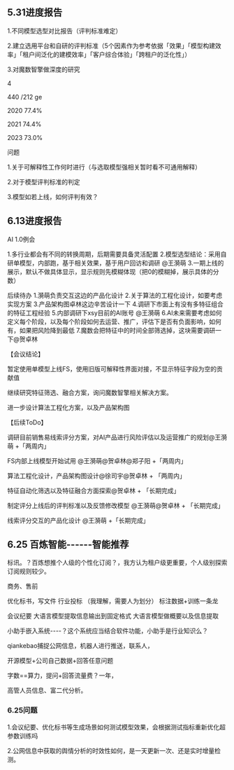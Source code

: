 

## 5.31进度报告

1.不同模型选型对比报告（评判标准难定）

2.建立选用平台和自研的评判标准（5个因素作为参考依据「效果」「模型构建效率」「租户间泛化的建模效率」「客户综合体验」「跨租户的泛化性」）

3.对魔数智擎做深度的研究

4

 440 /212 ge 



2020 77.4%

2021 74.4%

2023 73.0%





问题

1.关于可解释性工作何时进行（与选取模型强相关暂时看不可通用解释）

2.对于模型评判标准的判定

3.模型如若上线，如何评判有效？



## 6.13进度报告

AI 1.0例会

1.多行业都会有不同的转换周期，后期需要具备灵活配置
2.模型选型结论：采用自研单模型，内部跑，基于相关效果，基于用户回访和调研  @王漪萌
3.一期上线的展示，默认不做具体显示，显示规则先模糊体现（把0的模糊掉，展示具体的分数）

后续待办
1.漪萌负责交互这边的产品化设计
2.关于算法的工程化设计，如要考虑实现方案
3.产品架构图卓林这边辛苦设计一下
4.调研下市面上有没有多特征组合的特征工程经验
5.内部调研下xsy目前的AI账号 @王漪萌
6.AI未来需要考虑如何定义每个阶段，以及每个阶段如何去运营、推广，评估下是否有负面影响，如何有，如果把风险降到最低
7.魔数会把特征中的时间全部筛选掉，这块需要调研一下@贺卓林



【会议结论】

暂定使用单模型上线FS，使用旧版可解释性界面对接，不显示特征字段为空的贡献值

继续研究特征筛选、融合方案，询问魔数智擎相关解决方案。

进一步设计算法工程化方案，以及产品架构图

【后续ToDo】

调研目前销售易线索评分方案，对AI产品进行风险评估以及运营推广的规划@王漪萌  +「两周内」

FS内部上线模型开始试用 @王漪萌@贺卓林@郑子阳  +「两周内」

算法工程化设计，产品架构图设计@徐司宇@贺卓林 + 「两周内」

特征自动化筛选以及特征融合方面探索@贺卓林 + 「长期完成」

制定评分上线后的评判标准以及反馈修改模型 @王漪萌@贺卓林 + 「长期完成」

线索评分交互的产品化设计 @王漪萌  +「长期完成」



## 6.25 百炼智能------智能推荐

标讯。？百炼想推个人级的个性化订阅？，我方认为租户级更重要，个人级别探索订阅规则较少。

商务、售前

优化标书，写文件    行业投标 （我理解，需要人为划分） 标注数据+训练一条龙

会议纪要 大语言模型提取信息输出到固定格式	大语言模型做概要以及信息提取

小助手嵌入系统----？这个系统应当结合软件功能，小助手是行业知识么？



qiankebao捕捉公网信息，机器人进行推送，联系人，

开源模型+公司自己数据+回答任意问题



字数==算力，提问+回答流量费？一年，

高管人员信息、富二代分析。	



### 6.25问题

1.会议纪要、优化标书等生成场景如何测试模型效果，会根据测试指标重新优化超参数训练吗

2.公网信息中获取的舆情分析的时效性如何，是一天更新一次、还是实时增量检测。



